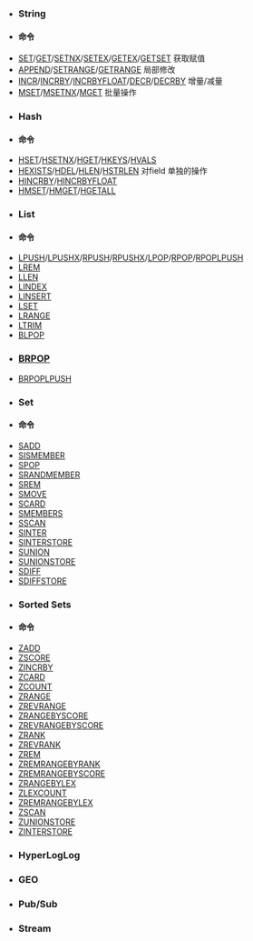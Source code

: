 - ### String
- #### 命令
- [SET](http://redisdoc.com/string/set.html)/[GET](http://redisdoc.com/string/get.html)/[SETNX](http://redisdoc.com/string/setnx.html)/[SETEX](http://redisdoc.com/string/setex.html)/[GETEX](http://redisdoc.com/string/psetex.html)/[GETSET](http://redisdoc.com/string/getset.html)    获取赋值
- [APPEND](http://redisdoc.com/string/append.html)/[SETRANGE](http://redisdoc.com/string/setrange.html)/[GETRANGE](http://redisdoc.com/string/getrange.html)   局部修改
- [INCR](http://redisdoc.com/string/incr.html)/[INCRBY](http://redisdoc.com/string/incrby.html)/[INCRBYFLOAT](http://redisdoc.com/string/incrbyfloat.html)/[DECR](http://redisdoc.com/string/decr.html)/[DECRBY](http://redisdoc.com/string/decrby.html) 增量/减量
- [MSET](http://redisdoc.com/string/mset.html)/[MSETNX](http://redisdoc.com/string/msetnx.html)/[MGET](http://redisdoc.com/string/mget.html) 批量操作
- ### Hash
- #### 命令
- [HSET](http://redisdoc.com/hash/hset.html)/[HSETNX](http://redisdoc.com/hash/hsetnx.html)/[HGET](http://redisdoc.com/hash/hget.html)/[HKEYS](http://redisdoc.com/hash/hkeys.html)/[HVALS](http://redisdoc.com/hash/hvals.html)
- [HEXISTS](http://redisdoc.com/hash/hexists.html)/[HDEL](http://redisdoc.com/hash/hdel.html)/[HLEN](http://redisdoc.com/hash/hlen.html)/[HSTRLEN](http://redisdoc.com/hash/hstrlen.html)   对field 单独的操作
- [HINCRBY](http://redisdoc.com/hash/hincrby.html)/[HINCRBYFLOAT](http://redisdoc.com/hash/hincrbyfloat.html)
- [HMSET](http://redisdoc.com/hash/hmset.html)/[HMGET](http://redisdoc.com/hash/hmget.html)/[HGETALL](http://redisdoc.com/hash/hgetall.html)
- ### List
- #### 命令
- [LPUSH](http://redisdoc.com/list/lpush.html)/[LPUSHX](http://redisdoc.com/list/lpushx.html)/[RPUSH](http://redisdoc.com/list/rpush.html)/[RPUSHX](http://redisdoc.com/list/rpushx.html)/[LPOP](http://redisdoc.com/list/lpop.html)/[RPOP](http://redisdoc.com/list/rpop.html)/[RPOPLPUSH](http://redisdoc.com/list/rpoplpush.html)
- [LREM](http://redisdoc.com/list/lrem.html)
- [LLEN](http://redisdoc.com/list/llen.html)
- [LINDEX](http://redisdoc.com/list/lindex.html)
- [LINSERT](http://redisdoc.com/list/linsert.html)
- [LSET](http://redisdoc.com/list/lset.html)
- [LRANGE](http://redisdoc.com/list/lrange.html)
- [LTRIM](http://redisdoc.com/list/ltrim.html)
- [BLPOP](http://redisdoc.com/list/blpop.html)
- ### [BRPOP](http://redisdoc.com/list/brpop.html)
- [BRPOPLPUSH](http://redisdoc.com/list/brpoplpush.html)
- ### Set
- #### 命令
- [SADD](http://redisdoc.com/set/sadd.html)
- [SISMEMBER](http://redisdoc.com/set/sismember.html)
- [SPOP](http://redisdoc.com/set/spop.html)
- [SRANDMEMBER](http://redisdoc.com/set/srandmember.html)
- [SREM](http://redisdoc.com/set/srem.html)
- [SMOVE](http://redisdoc.com/set/smove.html)
- [SCARD](http://redisdoc.com/set/scard.html)
- [SMEMBERS](http://redisdoc.com/set/smembers.html)
- [SSCAN](http://redisdoc.com/set/sscan.html)
- [SINTER](http://redisdoc.com/set/sinter.html)
- [SINTERSTORE](http://redisdoc.com/set/sinterstore.html)
- [SUNION](http://redisdoc.com/set/sunion.html)
- [SUNIONSTORE](http://redisdoc.com/set/sunionstore.html)
- [SDIFF](http://redisdoc.com/set/sdiff.html)
- [SDIFFSTORE](http://redisdoc.com/set/sdiffstore.html)
- ### Sorted Sets
- #### 命令
- [ZADD](http://redisdoc.com/sorted_set/zadd.html)
- [ZSCORE](http://redisdoc.com/sorted_set/zscore.html)
- [ZINCRBY](http://redisdoc.com/sorted_set/zincrby.html)
- [ZCARD](http://redisdoc.com/sorted_set/zcard.html)
- [ZCOUNT](http://redisdoc.com/sorted_set/zcount.html)
- [ZRANGE](http://redisdoc.com/sorted_set/zrange.html)
- [ZREVRANGE](http://redisdoc.com/sorted_set/zrevrange.html)
- [ZRANGEBYSCORE](http://redisdoc.com/sorted_set/zrangebyscore.html)
- [ZREVRANGEBYSCORE](http://redisdoc.com/sorted_set/zrevrangebyscore.html)
- [ZRANK](http://redisdoc.com/sorted_set/zrank.html)
- [ZREVRANK](http://redisdoc.com/sorted_set/zrevrank.html)
- [ZREM](http://redisdoc.com/sorted_set/zrem.html)
- [ZREMRANGEBYRANK](http://redisdoc.com/sorted_set/zremrangebyrank.html)
- [ZREMRANGEBYSCORE](http://redisdoc.com/sorted_set/zremrangebyscore.html)
- [ZRANGEBYLEX](http://redisdoc.com/sorted_set/zrangebylex.html)
- [ZLEXCOUNT](http://redisdoc.com/sorted_set/zlexcount.html)
- [ZREMRANGEBYLEX](http://redisdoc.com/sorted_set/zremrangebylex.html)
- [ZSCAN](http://redisdoc.com/sorted_set/zscan.html)
- [ZUNIONSTORE](http://redisdoc.com/sorted_set/zunionstore.html)
- [ZINTERSTORE](http://redisdoc.com/sorted_set/zinterstore.html)
- ### HyperLogLog
- ### GEO
- ### Pub/Sub
- ### Stream